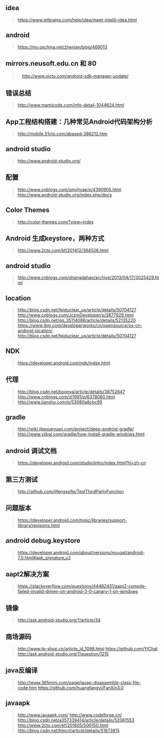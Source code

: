 ## idea
> https://www.jetbrains.com/help/idea/meet-intellij-idea.html
## android 
> https://my.oschina.net/zhenian/blog/469013
## mirrors.neusoft.edu.cn 和 80
>　http://www.oicto.com/android-sdk-manager-update/
## 错误总结
> http://www.mamicode.com/info-detail-1044624.html
## App工程结构搭建：几种常见Android代码架构分析
> http://mobile.51cto.com/abased-386212.htm
## android studio
> http://www.android-studio.org/
## 配置
> http://www.cnblogs.com/smyhvae/p/4390905.html
> http://www.android-studio.org/index.php/docs
## Color Themes
> http://color-themes.com/?view=index
## Android 生成keystore，两种方式
> http://www.2cto.com/kf/201412/364526.html
## android studio
> http://www.cnblogs.com/shangdahao/archive/2013/04/17/3025429.html
## location
> http://blog.csdn.net/feiduclear_up/article/details/50704127
> http://www.cnblogs.com/JczmDeveloper/p/3877929.html
> http://blog.csdn.net/qq_35114086/article/details/52135220
> https://www.ibm.com/developerworks/cn/opensource/os-cn-android-location/
> http://blog.csdn.net/feiduclear_up/article/details/50704127
## NDK
> https://developer.android.com/ndk/index.html
## 代理
> http://blog.csdn.net/boonya/article/details/38752647
> http://www.cnblogs.com/zl1991/p/6378060.html
> http://www.jianshu.com/p/53080a8cbc95
## gradle
> http://wiki.jikexueyuan.com/project/deep-android-gradle/
> http://www.yiibai.com/gradle/how-install-gradle-windows.html
## android 调试文档
> https://developer.android.com/studio/intro/index.html?hl=zh-cn
## 第三方测试
> http://github.com/lifengsofts/TestThirdPartyFunction
## 问题版本
> https://developer.android.com/topic/libraries/support-library/revisions.html
## android debug.keystore
> https://developer.android.com/about/versions/nougat/android-7.0.html#apk_signature_v2
## aapt2解决方案
> https://stackoverflow.com/questions/44482431/aapt2-compile-failed-invalid-dimen-on-android-3-0-canary-1-on-windows
## 镜像
> http://ask.android-studio.org/?/article/34
## 商场源码
> http://www.tp-shop.cn/article_id_1098.html
> https://github.com/YiChat
> http://ask.android-studio.org/?/question/1215
## java反编译
> http://www.365mini.com/page/javap-disassemble-class-file-code.htm
> https://github.com/huangfangyi/FanXin3.0
## javaapk
> http://www.javaapk.com/
> http://www.codeforge.cn/
> http://blog.csdn.net/a357339414/article/details/52061553
> http://www.2cto.com/kf/201605/506150.html
> http://blog.csdn.net/timcrl/article/details/51873815
